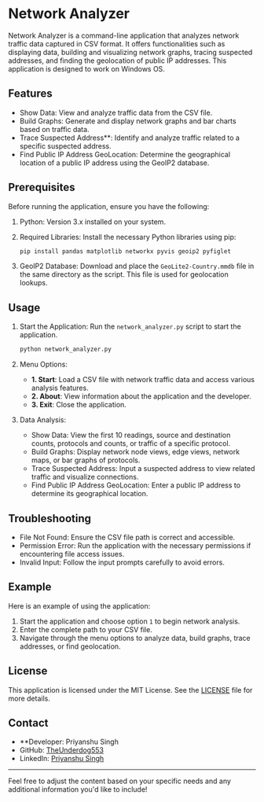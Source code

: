 
# Network Analyzer

Network Analyzer is a command-line application that analyzes network traffic data captured in CSV format. It offers functionalities such as displaying data, building and visualizing network graphs, tracing suspected addresses, and finding the geolocation of public IP addresses. This application is designed to work on Windows OS.

## Features

- Show Data: View and analyze traffic data from the CSV file.
- Build Graphs: Generate and display network graphs and bar charts based on traffic data.
- Trace Suspected Address**: Identify and analyze traffic related to a specific suspected address.
- Find Public IP Address GeoLocation: Determine the geographical location of a public IP address using the GeoIP2 database.

## Prerequisites

Before running the application, ensure you have the following:

1. Python: Version 3.x installed on your system.
2. Required Libraries: Install the necessary Python libraries using pip:

   ```bash
   pip install pandas matplotlib networkx pyvis geoip2 pyfiglet
   ```

3. GeoIP2 Database: Download and place the `GeoLite2-Country.mmdb` file in the same directory as the script. This file is used for geolocation lookups.

## Usage

1. Start the Application: Run the `network_analyzer.py` script to start the application.

   ```bash
   python network_analyzer.py
   ```

2. Menu Options:
   - **1. Start**: Load a CSV file with network traffic data and access various analysis features.
   - **2. About**: View information about the application and the developer.
   - **3. Exit**: Close the application.

3. Data Analysis:
   - Show Data: View the first 10 readings, source and destination counts, protocols and counts, or traffic of a specific protocol.
   - Build Graphs: Display network node views, edge views, network maps, or bar graphs of protocols.
   - Trace Suspected Address: Input a suspected address to view related traffic and visualize connections.
   - Find Public IP Address GeoLocation: Enter a public IP address to determine its geographical location.

## Troubleshooting

- File Not Found: Ensure the CSV file path is correct and accessible.
- Permission Error: Run the application with the necessary permissions if encountering file access issues.
- Invalid Input: Follow the input prompts carefully to avoid errors.

## Example

Here is an example of using the application:

1. Start the application and choose option `1` to begin network analysis.
2. Enter the complete path to your CSV file.
3. Navigate through the menu options to analyze data, build graphs, trace addresses, or find geolocation.

## License

This application is licensed under the MIT License. See the [LICENSE](LICENSE) file for more details.

## Contact

- **Developer: Priyanshu Singh
- GitHub: [TheUnderdog553](https://github.com/TheUnderdog553)
- LinkedIn: [Priyanshu Singh](https://www.linkedin.com/in/priyanshu-singh-a50a22265)

---

Feel free to adjust the content based on your specific needs and any additional information you'd like to include!
